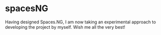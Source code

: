 # spacesNG
Having designed Spaces.NG, I am now taking an experimental approach to developing the project by myself. Wish me all the very best!
